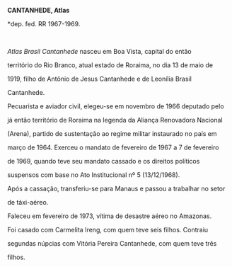 **CANTANHEDE, Atlas**



\*dep. fed. RR 1967-1969.



 



*Atlas Brasil Cantanhede* nasceu em Boa Vista, capital do então

território do Rio Branco, atual estado de Roraima, no dia 13 de maio de

1919, filho de Antônio de Jesus Cantanhede e de Leonília Brasil

Cantanhede.



Pecuarista e aviador civil, elegeu-se em novembro de 1966 deputado pelo

já então território de Roraima na legenda da Aliança Renovadora Nacional

(Arena), partido de sustentação ao regime militar instaurado no país em

março de 1964. Exerceu o mandato de fevereiro de 1967 a 7 de fevereiro

de 1969, quando teve seu mandato cassado e os direitos políticos

suspensos com base no Ato Institucional nº 5 (13/12/1968).



Após a cassação, transferiu-se para Manaus e passou a trabalhar no setor

de táxi-aéreo.



Faleceu em fevereiro de 1973, vítima de desastre aéreo no Amazonas.



Foi casado com Carmelita Ireng, com quem teve seis filhos. Contraiu

segundas núpcias com Vitória Pereira Cantanhede, com quem teve três

filhos.



 




